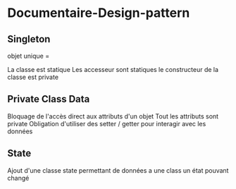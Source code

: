 # Documentaire-Design-pattern

## Singleton

objet unique =

La classe est statique
Les accesseur sont statiques
le constructeur de la classe est private

## Private Class Data

Bloquage de l'accès direct aux attributs d'un objet
Tout les attributs sont private
Obligation d'utiliser des setter / getter pour interagir avec les données
 
## State

Ajout d'une classe state permettant de données a une class un état pouvant changé 


